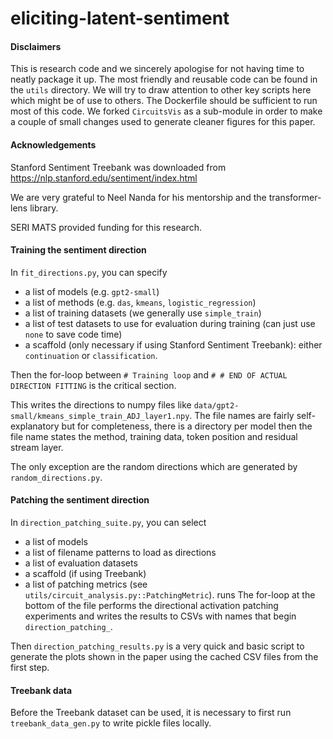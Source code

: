 # eliciting-latent-sentiment

#### Disclaimers
This is research code and we sincerely apologise for not having time to neatly package it up. The most friendly and reusable code can be found in the `utils` directory. We will try to draw attention to other key scripts here which might be of use to others. The Dockerfile should be sufficient to run most of this code. We forked `CircuitsVis` as a sub-module in order to make a couple of small changes used to generate cleaner figures for this paper.

#### Acknowledgements
Stanford Sentiment Treebank was downloaded from https://nlp.stanford.edu/sentiment/index.html

We are very grateful to Neel Nanda for his mentorship and the transformer-lens library.

SERI MATS provided funding for this research.

#### Training the sentiment direction
In `fit_directions.py`, you can specify 
* a list of models (e.g. `gpt2-small`)
* a list of methods (e.g. `das`, `kmeans`, `logistic_regression`)
* a list of training datasets (we generally use `simple_train`)
* a list of test datasets to use for evaluation during training (can just use `none` to save code time)
* a scaffold (only necessary if using Stanford Sentiment Treebank): either `continuation` or `classification`.

Then the for-loop between `# Training loop` and `# # END OF ACTUAL DIRECTION FITTING` is the critical section.

This writes the directions to numpy files like `data/gpt2-small/kmeans_simple_train_ADJ_layer1.npy`. The file names are fairly self-explanatory but for completeness, there is a directory per model then the file name states the method, training data, token position and residual stream layer.

The only exception are the random directions which are generated by `random_directions.py`.

#### Patching the sentiment direction
In `direction_patching_suite.py`, you can select
* a list of models
* a list of filename patterns to load as directions
* a list of evaluation datasets
* a scaffold (if using Treebank)
* a list of patching metrics (see `utils/circuit_analysis.py::PatchingMetric`).
 runs 
The for-loop at the bottom of the file performs the directional activation patching experiments and writes the results to CSVs with names that begin `direction_patching_`.

Then `direction_patching_results.py` is a very quick and basic script to generate the plots shown in the paper using the cached CSV files from the first step.

#### Treebank data
Before the Treebank dataset can be used, it is necessary to first run `treebank_data_gen.py` to write pickle files locally.

